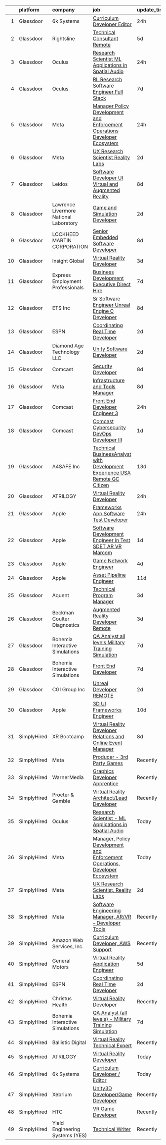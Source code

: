 

|    | platform    | company                                | job                                                                                                                                                                                                                                                                                                                                                                                                                                                                                                                                                                                                                                                                                                                                                                                                                                                                                                                                                                                                                                                                                                                                                                                                                                                                                                                                                                                                                                                                                                                                                                                               | update_time   | location             |
|---:|:------------|:---------------------------------------|:--------------------------------------------------------------------------------------------------------------------------------------------------------------------------------------------------------------------------------------------------------------------------------------------------------------------------------------------------------------------------------------------------------------------------------------------------------------------------------------------------------------------------------------------------------------------------------------------------------------------------------------------------------------------------------------------------------------------------------------------------------------------------------------------------------------------------------------------------------------------------------------------------------------------------------------------------------------------------------------------------------------------------------------------------------------------------------------------------------------------------------------------------------------------------------------------------------------------------------------------------------------------------------------------------------------------------------------------------------------------------------------------------------------------------------------------------------------------------------------------------------------------------------------------------------------------------------------------------|:--------------|:---------------------|
|  1 | Glassdoor   | 6k Systems                             | [Curriculum Developer   Editor](https://www.glassdoor.com/partner/jobListing.htm?pos=127&ao=1136043&s=58&guid=00000182d8f6e4e299c48c2fe272aae7&src=GD_JOB_AD&t=SR&vt=w&ea=1&cs=1_2351b841&cb=1661497435728&jobListingId=1008095464565&jrtk=3-0-1gbcfdp8c2gph001-1gbcfdp92ghqi800-972cbab423ef87d4-)                                                                                                                                                                                                                                                                                                                                                                                                                                                                                                                                                                                                                                                                                                                                                                                                                                                                                                                                                                                                                                                                                                                                                                                                                                                                                               | 24h           | Montgomery, AL       |
|  2 | Glassdoor   | Rightsline                             | [Technical Consultant   Remote](https://www.glassdoor.com/partner/jobListing.htm?pos=122&ao=1136043&s=58&guid=00000182d8f6e4e299c48c2fe272aae7&src=GD_JOB_AD&t=SR&vt=w&ea=1&cs=1_f56da0be&cb=1661497435728&jobListingId=1008082533576&jrtk=3-0-1gbcfdp8c2gph001-1gbcfdp92ghqi800-b28c18853c3c68fb-)                                                                                                                                                                                                                                                                                                                                                                                                                                                                                                                                                                                                                                                                                                                                                                                                                                                                                                                                                                                                                                                                                                                                                                                                                                                                                               | 5d            | Los Angeles, CA      |
|  3 | Glassdoor   | Oculus                                 | [Research Scientist   ML Applications in Spatial Audio](https://www.glassdoor.com/partner/jobListing.htm?pos=110&ao=1110586&s=58&guid=00000182d8f6e4e299c48c2fe272aae7&src=GD_JOB_AD&t=SR&vt=w&cs=1_c8d59cd4&cb=1661497435727&jobListingId=1008095385390&cpc=1FDE87803EF93CD3&jrtk=3-0-1gbcfdp8c2gph001-1gbcfdp92ghqi800-807bd17f98ec013a--6NYlbfkN0DYl4UJW4r1Vl7FEn6T9F-rD9lpC-0oMJVSiWjK_MGUd8e8cHXcpv6KPyjLHZEfqkUAZZDs191ixLsl8mxvp9ReaPPtnLgOaj3t24l2tsI5by1-2F4EheKjmV-YK0u5LIWz-wgTVv7mQ1sFWX-wURjws0CvHvt48sLw7AwNPiaKcPxhn3vv8ORmjJInwhfd9XWBLPPya_ECCxqmI7rJg40PfV6Lbvkk7bIJO9houA0Bqkdv4x-POIRs9Zpds2najs6YGOlOEZbfg50alHXHPbdc1eSwFbJPedS-jojv-azAMzI23l_Kc3Rk5Ja9WvjHKRdJ1mfNM4zA6nJAVM-rUvBPSN5UdeeR_Dc_nC8jsZJ991O62fTEife6zSUosWVBHdXlidXhouTrvco2Ck25l7UkYbd9V95DkJeMm2pv1hMf5dMZGgvP6K9rmv_bCnjn6tfuSxbUjBcFVgcNQlR5lYglwGlq8X9bcmpu27kZ4IjzRmvf9vr69YdZJFtzxnm1tdsLBVUvfp-wqynbqAhw9j8UthvnsCez7i_35JlHWv3-6UPiTSBi8tzZ7caKaT8V5WW7az7KdSr8MEiD8ibmJaYje3vUqbq_Q5ifw7CtCBt_QCaf-c-vdtu8-Nj9owK5BABVxkpYR8_IrCppGaj37v7o1KY9lJDwX8rivB1j7aSe5GxK17ppWBzcp5yYTm0GtgYrBXTDPiXMw-WSozr6ydLWW9n9M2_y2jFcE58ZFY1_ziwYLpTEl60mjjbhHy-f5WhoWsCMAj1NHBgofl6vDYW6USvJNuZ7vss-d_Q_Xdoccx9HDjd6fyOPrU3fGBD4wniuzFQje4jVHMd-RLvYITqn_VwhCYyP0bvuvUmup_PYva52c959DoLjfZw1PtjoLVabC9c1G1ZY_n79xlWAB29OhGwcdpDidgoXYXXXZuU_ApwBNhW6PRwqgfV_fPMy4H1LhZ_XhwXEkfAB2XsjBKO1_1D3RBt8vEL9yZ2BWb5hrBfzQv46LiB5gOXmLYKMHBqyIvO3Hdie6aH4on_-sFRMW2kh_ffuS72DtV_ClpNk-E8n4g_OML2OeerhKvLqjbE%3D)                                                                                                         | 24h           | Remote               |
|  4 | Glassdoor   | Oculus                                 | [RL Research Software Engineer   Full Stack](https://www.glassdoor.com/partner/jobListing.htm?pos=112&ao=1110586&s=58&guid=00000182d8f6e4e299c48c2fe272aae7&src=GD_JOB_AD&t=SR&vt=w&cs=1_0109be13&cb=1661497435727&jobListingId=1008078786577&cpc=B101C867B3EF2D75&jrtk=3-0-1gbcfdp8c2gph001-1gbcfdp92ghqi800-39bd0de3be1eda5c--6NYlbfkN0DYl4UJW4r1Vl7FEn6T9F-rD9lpC-0oMJVSiWjK_MGUd8e8cHXcpv6KPyjLHZEfqkVCSz7qx1TovhZCRjwQJx2RXIYbc6JW2AVnDCSsFmoLK9g7FJ4M3a7Zue-wdr_ufKm6lOamsim_oGI6m-ChnWmnkgJV8iiImW-b-0qYy657sPkmBDPowJUpkRtcewgwgosf0Obz9mvvj42cjwehL0a1lIyDsHgNRapc3B4iK1nEKaa7tPfbwiGblE8tTXy23jm8_kflpAcBXjsapBEgRq-Orp2LOnQXG1ultPOsW1hMl0RhYrpL5rqCVbWbafUOZtmKi19jWoac5HSvnnWbqCFboSqZXFtFOzgwSYZegsDhqSg9WTUb_HwBs0wAXjj6nHq0nnPbL9o_eFr5w7lEYX6979pstY32KVHUkpW8w1HaXCI0T1epTg9x7WU2-WQWp1vERtVO4_coueQz8qXhKN_muUnS7nt5fCVttP0Rz8qZ2nDThNhXRhBvCVzMrO3L0jMkHOPu3WQ0x0TyDlo57yn09N_7AzOtTiKZQ8OCcM8A2Iz6YyM8FKnNJZtyxsej7z8KUtSfvQ7800E2NKriYF9TwSrOdsKc3fMaxaJqXqhzef7LvUH4OgYywoMi2LQy5jLAk82l8s19UPvTpSigUslcUJWX-Og2WKPwiJiu5kaXLSLRjWSLh2EGyTwZH-Q9szXSazgLDPAH4YMJ0FRWgZbQ4VA94v_R5lvhYC3SLsNypDWAj_zEX6pmdlhVeGVkGVeVQbV9a1pb54PB21mvfBXR1Ord-L4MU83mFKhSiZ1nA7t3eg3L8ZPTZiWlYLzsUPuErNIliJHQJj-c_o9-mZC9akTgB1mz45sXZ103MpDxBDIt5RnkswDYkzFSmWpI16keQNd7pfBofTfCWeD0Cpv365E2MpHaf7v-ybGAPYErnM_J34nCXuMLMs8kQN79CR-GOqJr2oqMa-HTSG4KSbrd88oqwX9Yj8fvE9oNicOnrk4Bb_HxXy5zOM2PYJ4wkxUkzccvt86IcsTiA0SZNszLFQ6qryzaG7rEeqTEOdYS-dXjaE8AaIwFW2y2Z7JPV1k%3D)                                                                                                                    | 7d            | Seattle, WA          |
|  5 | Glassdoor   | Meta                                   | [Manager  Policy Development and Enforcement Operations  Developer Ecosystem](https://www.glassdoor.com/partner/jobListing.htm?pos=121&ao=1136043&s=58&guid=00000182d8f6e4e299c48c2fe272aae7&src=GD_JOB_AD&t=SR&vt=w&cs=1_2d127f56&cb=1661497435728&jobListingId=1008095386785&jrtk=3-0-1gbcfdp8c2gph001-1gbcfdp92ghqi800-7b7cf2be5c2c360b-)                                                                                                                                                                                                                                                                                                                                                                                                                                                                                                                                                                                                                                                                                                                                                                                                                                                                                                                                                                                                                                                                                                                                                                                                                                                      | 24h           | Remote               |
|  6 | Glassdoor   | Meta                                   | [UX Research Scientist  Reality Labs](https://www.glassdoor.com/partner/jobListing.htm?pos=105&ao=1110586&s=58&guid=00000182d8f6e4e299c48c2fe272aae7&src=GD_JOB_AD&t=SR&vt=w&cs=1_b47e421b&cb=1661497435726&jobListingId=1008089729891&cpc=5EFBB0462F9C6B7A&jrtk=3-0-1gbcfdp8c2gph001-1gbcfdp92ghqi800-4859e784e5f8e01f--6NYlbfkN0DYl4UJW4r1Vl7FEn6T9F-rD9lpC-0oMJVSiWjK_MGUd8e8cHXcpv6KPyjLHZEfqkV4p65aMquXS_b1aK8zo375GpybqlQ-VDCS7vwKj_DwDvBYD6nwa0jUxY6r879JQG3fELI1U73N70vemMk_ckBnd80ptS9XF-lGYFgWw4iZ0zZVAyGVLl5VyLKFowWcOdajnNGV-I--hPOaN8pzXMTjdReN5hhjus7Pkjk7k7RUiMcIWiL0teEVJTRaYSjtDkYx_w77rqmEXoKhbKbpP58W_on3xTwaLxpTekw6R9GN89-9AhRmxJk2tFHLKbh7-yYvpohxxkwH6uK6QO8V30iGH90JprsNiBWLAwx_TPdtuH2zAyuZjMXuB21Bd0s6OMYuYcvg7cVUchFgh82vG16eaCA029cKM4yvP38WE8OGjlOyaCydnE6SJE6dluQ4zf5ct6WO_mxMrDtsuraGMns_LeCBi-K1T81h3VvYZ9lsoPabUs4clYpUK7z2TYdppZMCiGVVwzcIhHKrDpV4TETIxV4g__M3wCNVeDrecB2F6k6Zrze-aTrCAll3WU2EOc1hgxroRNC-3Vyp6_YlrRnK6VOIwpjgVsLmlWLM56mHMdBeWMmF5BI0Z4BYz_A0rGUH9e5d-MpL2aIVpclvlWu28lgTCnyNQsnX5DimFfXakLGAWCAQ4Qquj3umdQjethRpbsXdNZBGnq08Vn-D9TpMYuRj23deENHe7_0aXPA_5cW2Hin4BI2hekvcHi1UwFPydyyLylqc-3oTANROEW9Yox0BqjhliW9FE_EXpbl-pa-tTmXXp-wtWj20qtT2tO6qyTXzLyKmuaIdB6EexaNfUwTH5qM-L0NSbp62b5ULUk9uaNJw2PkqYPSrfntGLz6UV7ZCOozzx-iAPrSx09hiXGosgzPJge4I0bAPEE30dOR4s7hhXvtsN1yrNhqqmfjhkBszN7-TjJgau9hax3d_oVlHv4skgrL0Or_jDbwcd8vQIyECNuXUg7tunCjJRvhwnchoonfBHseJ_ACpME09axZa0M9QzdZmFz410XSI_zVY0KB6zkMtSAwA7o_A3tc%3D)                                                                                                                           | 2d            | Redmond, WA          |
|  7 | Glassdoor   | Leidos                                 | [Software Developer   UI  Virtual and Augmented Reality](https://www.glassdoor.com/partner/jobListing.htm?pos=108&ao=1110586&s=58&guid=00000182d8f6e4e299c48c2fe272aae7&src=GD_JOB_AD&t=SR&vt=w&cs=1_62719a1a&cb=1661497435727&jobListingId=1008077271826&cpc=C63BD00756FD6F58&jrtk=3-0-1gbcfdp8c2gph001-1gbcfdp92ghqi800-00cd903cd62788fc--6NYlbfkN0CZUO70VSdYKA8PR3jfrSh5ljhqJhfDt0PzQCMubt8cRihWbmqO_-Ccw6DGinMZCyJzkaFxd7N7OqMyGmEHSKB1kslckWKLwPCBcZhEd3jGlq5d3SmluoLsMVZyld88sLpr1kDfBznTNAO-J-XdWqpErp3ozdklj28lvMojXzqmC-MwyfccUfc5NhMtZ6E1VCb7wipUmLombRcV9oFNF1VDA-8t20gZBxa_kRXtVmo6UlGd_ScYPZiPBdfBZWH5MkRrXw4-XyGkrszIrtbsUKsh1bUofwb1KEo9xz8Vsg3HhP0VfYhX-27h2fRY8rtDFK9bWJGY3RGxzCUGnBx0swef84BZlj6aD_z9bpm6ww7mhPAich1Quh5re8z1eq4wLTCKrxjzpOa48nhuy9hvf5ErwP7ZS-SUS_6kUAKCG9E-qkIpLxyBw2gc64xVUJlpRW_W1JRG9YA-2gVNlg1nJyN61H50-OsN2-5PdCgLN-BSyWZnqW_Hr5gNxDS3XmeAFCRWFgvInUj9Y-nE3p2jujgdHgQmO7gj4hRk5V3dWA0e8fhjpKpfyp8jdkfhMLyi5DcNGLtyqjv1fKc6kRO6nV4p9fJSaz5sK6GR1NMnukgOC0RRYtQsjAIq)                                                                                                                                                                                                                                                                                                                                                                                                                                                                                                                                                                                      | 8d            | Bethesda, MD         |
|  8 | Glassdoor   | Lawrence Livermore National Laboratory | [Game and Simulation Developer](https://www.glassdoor.com/partner/jobListing.htm?pos=123&ao=1136043&s=58&guid=00000182d8f6e4e299c48c2fe272aae7&src=GD_JOB_AD&t=SR&vt=w&cs=1_a3527b45&cb=1661497435728&jobListingId=1008088757869&jrtk=3-0-1gbcfdp8c2gph001-1gbcfdp92ghqi800-69fb73c5ec4fe4f1-)                                                                                                                                                                                                                                                                                                                                                                                                                                                                                                                                                                                                                                                                                                                                                                                                                                                                                                                                                                                                                                                                                                                                                                                                                                                                                                    | 2d            | Livermore, CA        |
|  9 | Glassdoor   | LOCKHEED MARTIN CORPORATION            | [Senior Embedded Software Developer](https://www.glassdoor.com/partner/jobListing.htm?pos=111&ao=1110586&s=58&guid=00000182d8f6e4e299c48c2fe272aae7&src=GD_JOB_AD&t=SR&vt=w&cs=1_d84f64e0&cb=1661497435727&jobListingId=1008076386423&cpc=E1C07D31E98CBB16&jrtk=3-0-1gbcfdp8c2gph001-1gbcfdp92ghqi800-1618c23ecc4b7749--6NYlbfkN0BuMqUtaNIakuoGTB-u7I0EvtcrTK1_bHO6_bsORPCvsL7zkQUfIzpY4doIgp_GoHqYBvMb4hUgjoHYgV2-8MYnJOolM58WBUseQfMQwDmi9j5-bMMRVN-dIJGFYfodiPqSf8pJtUFUK6GrhgKm6Jo2MGnB-YTQmp1bmU7Sn5Hahb514YHF0fK-0ywfBt7JWGjztE-Mr4YpymqP7KyFfQz2I4WBSLabxp61KSzFDmDiH5z4usNCMc3CIsdgdN65nvWsrS6GsIAZF5t6iWguv1YLTLTwhw8UKXlmg0bc6XEKW41SEner5_zNaKNSmO7sQ711hF35eA27jh0Mid8DVjhTFO6KzzrYjQeai9COh7kJquoKsSVGVFimoCjmFNS87RAbTcug5gF0wEbBC9YTF2H5gOKD_4JYY2yt5gDVgMzzj0pygk-ZXFBv0_UCvK5A3URkeEJFUqRszSsXGssY3CrpWWwsyuiKgPJ4S9BkP1wcxwoAL6Yrm7o_mWr9-IVgo8Df5cQVm_7m2mAGnM9YXxG7a0bGWGmjy-SGD8qhlrliIBK74bKz-NZCJCST231ZXiTygeTAVbixzhKBX1duq72DSVJiJQvJ9U-9t1M2CBvnjtk7P5bxWfqrj2PqaUYkULJMz0CHFhmwQ-EWG6sNwC0Q)                                                                                                                                                                                                                                                                                                                                                                                                                                                                                                                                                                          | 8d            | Orlando, FL          |
| 10 | Glassdoor   | Insight Global                         | [Virtual Reality Developer](https://www.glassdoor.com/partner/jobListing.htm?pos=107&ao=1110586&s=58&guid=00000182d8f6e4e299c48c2fe272aae7&src=GD_JOB_AD&t=SR&vt=w&cs=1_f5a900ff&cb=1661497435727&jobListingId=1008085662947&cpc=F41FEAB56D215062&jrtk=3-0-1gbcfdp8c2gph001-1gbcfdp92ghqi800-b672cc579aff1b8d--6NYlbfkN0BKkHZu3wF05EeDimN_p6sYpKCMArvwa95YdH7UpkaBCqc7l59ErwqcBcgQZCUm6hiub7w6EmOXB-hQkhu-NibfSlYijYzqdr_-WfKWwDf_TFfBiOPuFPOArXv1yGSigxW99jrJb4JMafaM_bqxQGT7da7A3H3ATa-neHYcocURJmRdO4-3-50tp4rNlvxWwpDEOGjWJVB4NaelnxtLDvULUMGGCY9WK3G7fsbwZQ0S-gXTVedXmWi5Qdrl9tX4B3d0NCyrlPEqavc8McX13b8jQqI5BgNvNCI1Tum-rhTm2Wwowk6Dz8FLEeRKplDEYWwGDgEWu2_TfU2-_AkGSFRHcw6xjIbtDW1YyIDhVgORbTGkOfEhx0qIHaqnGJYcLxThd19X3YwE4D1V55_kNuxheytXe9_3a7rN3wSL_qxHLeXKX22NtJRv7qrC0JWkXxsx9amPckEW2JWnWIXpqoPjCDR9DHZRc2xlrM5biU5i1w%3D%3D)                                                                                                                                                                                                                                                                                                                                                                                                                                                                                                                                                                                                                                                                                                                                                       | 3d            | Reston, VA           |
| 11 | Glassdoor   | Express Employment Professionals       | [Business Development Executive  Direct Hire ](https://www.glassdoor.com/partner/jobListing.htm?pos=118&ao=1110586&s=58&guid=00000182d8f6e4e299c48c2fe272aae7&src=GD_JOB_AD&t=SR&vt=w&ea=1&cs=1_280c287d&cb=1661497435728&jobListingId=1008079564005&cpc=32EE424DE2B657EB&jrtk=3-0-1gbcfdp8c2gph001-1gbcfdp92ghqi800-21a3fe712c3d527a--6NYlbfkN0BSnN0LMyOAGGxrx9LRLb9hpZopguP9_EtaW0NMG3m5QXMmFFuPkVxu5VHpdXPNUtNBE00hNcsVl0Mv68kxMHZqol9ov7BFEotg6FogiP8A1cpWMl4leDwqpW_2jVUMbjo77kQRJf_6MHhArBDi6Z3pDbX4VQUMtZ3p8-bQsCvPSUsoE24YrVms6Y-YJ53U_fBKa-1-MXHT_jgx_QtLaPo6nvyhTUYhH0xxy1Ro4k8i_XMpNEWTJsIRsrYF2G9mYMHhYefmMFXwOLb48WtJlD4ImuhgZ-aSEWS8JrLnvrBeQC6nRN5LOTWBZfVUPynJcj_Bwv3YsgHaoEWBOe3VLbtRoYMI5gYRpPlaqaxpLei6Y7DqT8CFUfwM2X31Py7QiNpKlNauT4sN6gWCAo3U7R329iW4yR3EU8a2RF8BVEo71Vb5CwI3DA6FuRGb3I9KmmjL3ikSv04iRxfRcityv-7lpjKl-xNsdQ4YQlsU1jwPda2FI1G_G0i12zdoBRppA1szMTRwMskZKKgZ_hRobK1EfiNT5WHL2Rs%3D)                                                                                                                                                                                                                                                                                                                                                                                                                                                                                                                                                                                                                                                                             | 7d            | Sterling Heights, MI |
| 12 | Glassdoor   | ETS  Inc                               | [Sr  Software Engineer   Unreal Engine   C   Developer](https://www.glassdoor.com/partner/jobListing.htm?pos=117&ao=1110586&s=58&guid=00000182d8f6e4e299c48c2fe272aae7&src=GD_JOB_AD&t=SR&vt=w&ea=1&cs=1_435eafb5&cb=1661497435728&jobListingId=1008076526481&cpc=C19BE7EA145E205E&jrtk=3-0-1gbcfdp8c2gph001-1gbcfdp92ghqi800-bbf0eb7b3e9377e3--6NYlbfkN0CdNy9g2aZANdx64tcJyvWC4Dh9hlXtf0GcMh6TvyMiE6AIPqQPqecK_sZn2J-LffgSo7ctgry6v4dXyDHO80Qn1FJ58EOyEHMZxqQarSSQnF9REy9be9Z4Olizzju9BIDTX8b2W8Ho2K5yQIjVIKBFfJXWJmZt2U0lXPTcHHt7qDqZDtEZqVLW3CfABCpQ2zoOLjq_gH-edQxFU6TEUzz1dCmC8RyQv27Fy1aUOyF9IasAPzSw8FOFm3rgsCSYImeQGvnJNrP-guslNEqHf_ctMDvsMSmnkRtdCeWLbBdjRUKnmJ_mQxZbdGH1IXwATC_bHADg6rQAGm_C7ekNRHft2IdQGbX6cBcBH_UM6Xe9W1ckEz1bJdPn2IRPmecaZDtKry7OhM0JwpQ85tFcXb6UqQl3vCgTWBWgE7rzT4L3FGnrJ7sQie8ozSWa3KHOC-Bg7XvOpfRK9V48pmLBfAdQun9U4VKdjf4U4k9r1xqCqPe9hD0jJCkrb79V_E5pjigAVWVobxZ1LG42NsggpPUAfFnVqFwEEz2H5lpxrdCBOQ%3D%3D)                                                                                                                                                                                                                                                                                                                                                                                                                                                                                                                                                                                                                                                      | 8d            | Plano, TX            |
| 13 | Glassdoor   | ESPN                                   | [Coordinating Real Time Developer](https://www.glassdoor.com/partner/jobListing.htm?pos=103&ao=1110586&s=58&guid=00000182d8f6e4e299c48c2fe272aae7&src=GD_JOB_AD&t=SR&vt=w&cs=1_79c9f398&cb=1661497435726&jobListingId=1008089489241&cpc=1160948BCBA38B5B&jrtk=3-0-1gbcfdp8c2gph001-1gbcfdp92ghqi800-5c54754d8da438e9--6NYlbfkN0DAFTyt7pbDCC2JPO79CSdi1dIb81yjczP5qsKcZIxgiYm3-7g-689Ur9xqU8QiYHWnGKgaL_msFa3slyzkSqcMycdSSo9lm8S_L0psGIX9GBLXrTcV4GqnYa9fqHrFN-0MNCW4FYWuBP1F382ZqcZUskYPQIjF2HgfH76QbOPx0JE1By6txXp4v7SiEHrlASssDe7196Zqs96jEe5XrtLgQCK6ys0SNQoZAKSL5PTafhqfazhiTcmDB-r2gIQ14n9Mrcxkpja7cnqY8xoMRR7EJBIpbTSWYSuhhi3BeNYHvEUCwpk25OZxtfYrI7GPh1d-yyjoGnMoh0Y-hP3mWwHPdAKjb01Z86wljkxTfRSXcxAxAw3Ha9zQ1Bv_twU5HvdZPDr8Om4UtrUc8WIliB4SCVz19RRr0Qhs0HZne3RTu-QmgDKj3Zu1JZib-mR4dUI%3D)                                                                                                                                                                                                                                                                                                                                                                                                                                                                                                                                                                                                                                                                                                                                                                                              | 2d            | Bristol, CT          |
| 14 | Glassdoor   | Diamond Age Technology  LLC            | [Unity Software Developer](https://www.glassdoor.com/partner/jobListing.htm?pos=126&ao=1136043&s=58&guid=00000182d8f6e4e299c48c2fe272aae7&src=GD_JOB_AD&t=SR&vt=w&ea=1&cs=1_25050ebf&cb=1661497435728&jobListingId=1008088453056&jrtk=3-0-1gbcfdp8c2gph001-1gbcfdp92ghqi800-b8a552a2794f6c6c-)                                                                                                                                                                                                                                                                                                                                                                                                                                                                                                                                                                                                                                                                                                                                                                                                                                                                                                                                                                                                                                                                                                                                                                                                                                                                                                    | 2d            | Remote               |
| 15 | Glassdoor   | Comcast                                | [Security Developer](https://www.glassdoor.com/partner/jobListing.htm?pos=104&ao=1110586&s=58&guid=00000182d8f6e4e299c48c2fe272aae7&src=GD_JOB_AD&t=SR&vt=w&cs=1_03247f16&cb=1661497435726&jobListingId=1008075927893&cpc=281FE6ECBEE2538F&jrtk=3-0-1gbcfdp8c2gph001-1gbcfdp92ghqi800-1e5f0d828400ade7--6NYlbfkN0Cj-KmZPsf9w80C8b1WzNVrlanjD2SXJjxuCbUWHsXPZlTAgGmdtIUzoKTi6fK6Wvbb2FsyFMRsMrsLUmWcK-zjr0-HpnIvC6YjRCnq78k7G2Ra1KDhfUScDcwxAI1dmViyy_BG-7AFwCppe0Y2fVZIG1fzXihl0v0xE9NzuXxb_E-gdNhvier3GL_yaM2nbGV-zYCY6m_qBCrinhOdrD4CpHKU5kRhN4UDU_UUfw4yNUcUwVxwrWS4tHp1HzeOqrCJu8lNVDmGKuZ5eAH9AbQj0dFhENiQm0B6487M3s2TH07tlMGUYixGtjSQUgLyiXOch2YKz3wujDNQf7ORC7aT84rJ5M5lnNf7Dl8VhAtKsJzhDGT3rMN2O7cpABio69aNk4qU958FKqGWyHBQguWmeJYFDyKRlUOLdFXNuErDuGsSxXasQuYirocpzwWLIajj9X0Cf758F9JRWTkXD_W985Su0cIcc414s6zPIg_6x8KxGL8pKveLsQKUkD87k-eRdp24vOXtnyUezf6GYNMGGhs7_CqLnstvRQD-NxRyqx2Z1Qk8FZkykPyOQnA2cJx-dRNtafVKGP4gpTm-dwikzYnx8vIUiYv8waLs6FhDVnyfg3x5daOB8vigD4bC6rtPsbGazkb0Ycd8r6jO8KxsKRIRZaqt-foj9oP_dU6XeR9unpom7JuWlbzcYAmNf6d0IANW1ZuEd9jqINaibYMxHijM7D5EpuXl7f3ZKACFmnaSNjJSCYOW3UkgzxizoSbuirMrWRDiZx_DyDa3jCYLOoxLNMYLeqi5jN0KZ5cgqHccoAvS67QPAtozbI3NAI3v2kXWaRdy8VuR-OEy1YsWE9SjUmiPMfZRrc5QjRf54pb8pPh94c35jBOkKWbU4qX-8J1bwFTJM6Y_QaQW2X3JVoWfXX6nBa9u_vCDs1ZUkpJc1t8C4AaUM3mZz7TM7zLxXZDrYq5PKohaU_8rKv9EsUBSrQBzsfziRIDOB33NCZC2Jkp2DDgK-I6GCAOzHvM3XazvtNgeWGI-UoyvVVLKN6R2BQE5NEcFwJ1fEDbpmzxfd-x9e8QyDTme_3xHjR0okjimrYnOiYh70E6PoqNr8y2X6dy2wi3zXSguzMIqeFVpfVRKe_Xs)                                                                                          | 8d            | Philadelphia, PA     |
| 16 | Glassdoor   | Meta                                   | [Infrastructure and Tools Manager](https://www.glassdoor.com/partner/jobListing.htm?pos=113&ao=1110586&s=58&guid=00000182d8f6e4e299c48c2fe272aae7&src=GD_JOB_AD&t=SR&vt=w&cs=1_13ffafe1&cb=1661497435727&jobListingId=1008076299182&cpc=7F6F94E2229B3AB5&jrtk=3-0-1gbcfdp8c2gph001-1gbcfdp92ghqi800-2eaadcffebee748f--6NYlbfkN0DYl4UJW4r1Vl7FEn6T9F-rD9lpC-0oMJVSiWjK_MGUd8e8cHXcpv6KPyjLHZEfqkUD7CMh-wCEXBq_fIcpNirNtT_Nb9J4NfZP7GYUhuS75IIEkx2fIUxE8a10xp_0RzvEDU8BhkpGcguo-so3vKeTetWnHIy9_8t3BDJIapMh5FIquKfdbkS9YVcS5Ox17XKNJUC1r63KFj_yv_xfnViBmgyUAG0jKBp1dm5oCPLIjqvAPSsQQr1jMN04cpDaJ4pWj4fH0K6wh1MM_-QWKSs_P5H1vNR8aBIMj77C1rtXL6kZDhIP2Q6gcN8PMuhO_nh_GIti_0Yi0wgtOWNTia84n7pmO-Wc_-lXrUfJCV208FQ293Lud0r4QoXm6nx_cTi9FoYYf7ITfVi5E7dRuSWEag-Uth6Vnj7Uz5jxUYCH3pYqhqGqkDVfA2mZrmP7Da9LCzbxJWRnvdjKVQWsWJXeVr--_Is93Qjxi37V63zDCiUVzYTeq4PCOyeiH1M4m2szLhiH0hGOTX1rRMH43sfoTUY8rGaFbby4v1TvyjVUPj-9ekrwjG8QwqIXAnM56YVHXtsNPKbNa13FtodiQLgdFAPzHqQbkU5d3uSgJ2VspTpwmxXVozmU-dFtMOhxAZvlQOxlMVwrrdjuLdjLhObx9PWBszoA209iqPV7b7xMVwTzhnoONzX75pnqEZiT3bF-6K3_PXfyBYpba-I7566TmkA7DYATDOhDKNIxMuFVsgp0G6aVddQxv3Cm_d7p5mwt2xCqs9-MTZtGrxk55by_zd3TLJzRQBaW2MrmQazT6obD2G83D7jCIsdIykip07NIkfyc09zY0YbQAc-cpHdxZczvTQDf0GIMNmqJcm8bMy7LP3a9RhiXrPab_PV2EtqGKU0WZ2jkzWfQJw8nRGs0hgO98SxGrzNOe7J6333ewfohRrQVoFKr82Vq32HR_T2fuLCnXjG4yq0PXDBK1A2IBHXIxz1PX4_50pmdmoIH3wRCQbPNMTouE_2aee2Nmtn5VoBLbLo7t0oxEZQxBggWephSHWhNpVbv6dFjkp5fCVpM3FPAUvnGNUTe64aCwY8%3D)                                                                                                                              | 8d            | Menlo Park, CA       |
| 17 | Glassdoor   | Comcast                                | [Front End Developer  Engineer 3](https://www.glassdoor.com/partner/jobListing.htm?pos=109&ao=1110586&s=58&guid=00000182d8f6e4e299c48c2fe272aae7&src=GD_JOB_AD&t=SR&vt=w&cs=1_b90f1fad&cb=1661497435727&jobListingId=1008094875231&cpc=FD56AAAF1899B499&jrtk=3-0-1gbcfdp8c2gph001-1gbcfdp92ghqi800-7fb9aab76ab84bd0--6NYlbfkN0Cj-KmZPsf9w80C8b1WzNVrlanjD2SXJjxuCbUWHsXPZlTAgGmdtIUzoKTi6fK6WvauBqT6E1ZKiX8CixaPWBQYcECWm7ZeMnV5jm3UzlUvkfXFJcvecFF8H9PJ2gN6QpicfhfAjAZUsU72O1sgiuZYwCTKqE3Hl-Q8HYOg1aUOsHhRhvQhDywQUmi-vlzr52WvIPmhON8_7b6z_1v-1LoIy9h6JDuTHCHKzm03kuJJDaasJs3raDQo-PCdD_scs57IB3vb-jp835seLhHx4PkzpXKBsBHZEoaNJMt5SzGRFwlop-yTMXdHkbgK6HYx-tcaHgfbELxtnZwzYDKrw5SW6xyLSbNxsrMK-aSQD4M-ntTFOXjKjjR5qQAXy1tybmGU1WqXIjXFvgq86DzKanDfF6oDj-Sl7hsKA2x6hH1klMAISNhmrNwZ1hvyjvot5gptbJZv6xCelv1xE_iECWt5vDQRjkRDnG1VFpWVJjm_gNvjwbbpHvBQtibLveJI2TW3fd73XGS7voYNpbZROcT2YdBBBpJGanueZfJJ53Ud2-jNo3VuYSP9_oge8ExMhNESvntK_jCQ_31MV_KqyESpkd6Lr_C6A36V1gMX1szalDyeaeyxtf5CXMqMiw_WRuH8uDUgWHtjIQAC-nKKl529VQoFZ8BH4glOFfdPKGenA1x_QC3T1p-8I4YwR0aJJWFSjnzmEdZSJfjtioTna92ajRklTMOUSZf_tEl6u9MbQE4a8uNW6D_hRHHqtXGdvHNk-RWLWVxHmFP0YHrgx1NQ29NaxAPkujY_KM-zLu_NQDM9WUqCFUb3VHs3Hw0dj5pJfcGa_fxcgLdoZtn7CbS4Eym_54VA2hIVehsa1JFCaEdwwR7yI1VQPYZ0rAnGZxWPWobUWuQS3T-CKjittlsQcC7-JP73C1IzQCxL6-yJIoh403liOWPnX0nVBUu-ha5HG75r343LHEULduCyir6NXmPMMLb2jVqkJqnTX56iZzZGSOuErASguPxAkMXHEjAQ_1SYb_CIkLlxsaRnOhQqD43Lo0dorwB82NnkOezBlILtvDJ628O-zweCD4MHEXJ7aMFg4sR2q99nw4m-HY2gQN1rFmHd6CrvkT0KaS1hCEKPh88Rem0mOCqlfb_c1tBLoX2-bA8ss5ids3JHlkr-DeQZrs_iwTs%3D)                               | 24h           | Philadelphia, PA     |
| 18 | Glassdoor   | Comcast                                | [Comcast Cybersecurity  DevOps Developer III](https://www.glassdoor.com/partner/jobListing.htm?pos=106&ao=1110586&s=58&guid=00000182d8f6e4e299c48c2fe272aae7&src=GD_JOB_AD&t=SR&vt=w&cs=1_0dc5d278&cb=1661497435727&jobListingId=1008092196169&cpc=22ABB673398E21F3&jrtk=3-0-1gbcfdp8c2gph001-1gbcfdp92ghqi800-68a340eb693f671c--6NYlbfkN0Cj-KmZPsf9w80C8b1WzNVrlanjD2SXJjxuCbUWHsXPZlTAgGmdtIUzoKTi6fK6WvYvm68D65kXLrDJcbBasVEX2AlsBFBqs8E1LW7ygRTkQukw1SGYINmxljXpIVeeZIIx8q7H3bXGDFu_sLhymnlQDCEETezooFGmihuueoMxZ9g0A6zX_EdQXg0KNy9eS-qsLiRvGy0Dp4iDrlvXGcmbOSg99mzYeetm_p-zzOuCkZkmVieZk7EjjFXIgvjyAdo2-rcuzr1VqzzPY0QZprvLStkJEeNgFRJCers5ogD68aHYkYq3vWrHicQF2eR_RRcjuG9hboLZLC_IFmQG4wEld46XniYTjdMEorlLswgJr0qlnaf7NNPWvHoq4wqx2PzISbB7QL-ix50_xuvx0bpDAxyBXEHQgbB0zR6pVTTR2vxGolBX5QJLjqNbWyznC8IESIdSt3I4EAxbhz-QV2kaGyPNjTRe3EsVHwrpBD23AQAtLoJJRi2m4fhnLx4gsNXC0bYQyj1_5pJXHjMsohBKujunA_diurgd78UaTIX4BqdIVcf246p_CEQekKb0LuacYkPFIUWzfYVLYC-M_n-Esae2zTMSOshWdmmOnyWqGrxgGBJ68XyRfTMAyPJ3EKEcvf0KtY0rQvxf2q9Tr0Gkc2um2lIycTMW5BpxsP_WS7IsoNIWHcWabrK_LNn8oYmUzkpLl4qHOPFX47BBEpICvdJwhhEv01SScGKfmXr7xU4wjUFRA41zvVx_ZO2v9N72O8hZOcnDCcG1E1ZUtBhtn-tXn7TdZ5KnRNy0ioVUhg8uc_B3-YMoN-EXUQjLQUfmry8icdAptBRCnF7KRBaS2EBCg6JKO8oaxhPH50hGkZP30RZkAXox-BJhGfh_MkhsC8XyRXs-g5ujmpO9yeBMhAGlqn72xKPkNKrIr66skuzIxgwtAlB8iotUkpRCTzfrdAaAeDdl0jgHWV9caGBPjrOCIRYJVZ-5D065VuqcBXSQtygNGqaVy4xZrRnCSGz5ITW9IZlFNNqNpfZuNEbdzsxzr98lYiQXrIkcbb2pQ5elMEzAhEtqLiiJOpi9ERMboEPZAmMxXUuOryiMwX1L2htVRYeqWBe0-d-m9yJsLi4ezfm3iguxcamc0m3NE4jAtzz58x7NiPwTgn7zobG1Yp277dVKzKGD3BYmDqxOk7z8XQClN3He) | 1d            | Philadelphia, PA     |
| 19 | Glassdoor   | A4SAFE  Inc                            | [Technical BusinessAnalyst with Development Experience USA Remote GC Citizen](https://www.glassdoor.com/partner/jobListing.htm?pos=102&ao=1110586&s=58&guid=00000182d8f6e4e299c48c2fe272aae7&src=GD_JOB_AD&t=SR&vt=w&ea=1&cs=1_ee8a8ac1&cb=1661497435726&jobListingId=1008068574056&cpc=33AFB7EF5A21FBC5&jrtk=3-0-1gbcfdp8c2gph001-1gbcfdp92ghqi800-89f07b9c5615b559--6NYlbfkN0Bzkuy17zoNwKMVjyusHhR7JNYo3SmelKzW8jp1Pa4Tk4WW547EexT8KCJbSv4Mthr40tnlciIOFRj3WnCJDMelxvGVjVYfTqcUHJY3IBu00D70biicCqZ3Ktq_Bb2g1kNeta-ZNYBGh8PFlpS697iW-Al6J39GgwP82gqq2nzFogfkhtGZFhn7ys2-cp6o6GQzAsdHINt-w0BMLqOgsWSxDPAmI8j5qGK7qxO5qUm3E7qyoxMJIQwa-Bw4V7IwZl2BYTYGWc3SlBuTgrBPw4rLZTZJ9CpQIYrOznEXX0Vwjn24glz_vyrIsh1bxpBHVVpNd-Fh9QDkqY2AFMP-R4XVo-6Lkgr6ty8OxeMsPgpTFKy99qZ0IFQLYpdnrdcIg68UrrEQDLPOCm3MxcaDymvIdL8IWfBCsOhqPUkV7bFdSXAjFd0ipjBO6Sdme-38UMhS_M4X7EgM7IYn9G7AxkkQlM97wL_ecGServYSPJXsqh1U_9G1627m3QBWdvgTB2g_DnMIVFTklwnvHhcksdngXzNQl8Sa6hudqUI3ddABmlPY3uGEUCzSxbPLwYc0VYnmbtogdbrL1w%3D%3D)                                                                                                                                                                                                                                                                                                                                                                                                                                                                                                                                                                                                | 13d           | Remote               |
| 20 | Glassdoor   | ATRILOGY                               | [Virtual Reality Developer](https://www.glassdoor.com/partner/jobListing.htm?pos=101&ao=1110586&s=58&guid=00000182d8f6e4e299c48c2fe272aae7&src=GD_JOB_AD&t=SR&vt=w&ea=1&cs=1_ff457302&cb=1661497435726&jobListingId=1008094627490&cpc=444700D72F2ECBCE&jrtk=3-0-1gbcfdp8c2gph001-1gbcfdp92ghqi800-a7119f71d1a27b94--6NYlbfkN0Coaqwr41TC2LgejnR7Utnytr6GYvK_E0y3WIq7ZdLRae9o-QpJIESlqP3qGLJFeU5vsQmF3Ic_fgJDnP4XcHx4g8cWXgz6e5nwaShTzrgFIhL0GmOP9pMWfKSfFitskYydLkgBCbJaHGGi3Z_RboW1wlAyQfJC3J2dhCh4-GMwJD8BMjFUhvm-9a4WNv7nVF2TaJAc_mpspvk4kCX4WEn--ecFm3nW64glm39ePLSM5THA1qLIx2O2kUUTT7yoO3pT03yZNUXBk1DuDIl3I59IcWUEeTwd1ma-hjfz9L0PBduLRsEAw9hlU9vHrd1ch2FJi6ZE4sn9nuUfdo57qvtWbU2H1FGq-BFlJo5MCby8T3X4ge1CuXD4HNRxty-DON0Jopk8HmHVviSEVyR_aooI_lZQcV0V2rLVk3OCj4EjSX3djUMI9ad8g3OSxXzjpewSHfq5LR91V8lOqFUvqnlnrVx-ZTg32zj8dL6pq8AEEudD7r1Bf9aDdiZCQOBHkBylub2tR6zsgw%3D%3D)                                                                                                                                                                                                                                                                                                                                                                                                                                                                                                                                                                                                                                                                                                                  | 24h           | Remote               |
| 21 | Glassdoor   | Apple                                  | [Frameworks App Software Test Developer](https://www.glassdoor.com/partner/jobListing.htm?pos=124&ao=1136043&s=58&guid=00000182d8f6e4e299c48c2fe272aae7&src=GD_JOB_AD&t=SR&vt=w&cs=1_8585adc0&cb=1661497435728&jobListingId=1008095569575&jrtk=3-0-1gbcfdp8c2gph001-1gbcfdp92ghqi800-08fcab7ba507e89f-)                                                                                                                                                                                                                                                                                                                                                                                                                                                                                                                                                                                                                                                                                                                                                                                                                                                                                                                                                                                                                                                                                                                                                                                                                                                                                           | 24h           | Cupertino, CA        |
| 22 | Glassdoor   | Apple                                  | [Software Development Engineer in Test  SDET    AR VR  Marcom](https://www.glassdoor.com/partner/jobListing.htm?pos=129&ao=1136043&s=58&guid=00000182d8f6e4e299c48c2fe272aae7&src=GD_JOB_AD&t=SR&vt=w&cs=1_8ee3c11d&cb=1661497435729&jobListingId=1008092643659&jrtk=3-0-1gbcfdp8c2gph001-1gbcfdp92ghqi800-4b931be398760f92-)                                                                                                                                                                                                                                                                                                                                                                                                                                                                                                                                                                                                                                                                                                                                                                                                                                                                                                                                                                                                                                                                                                                                                                                                                                                                     | 1d            | Cupertino, CA        |
| 23 | Glassdoor   | Apple                                  | [Game Network Engineer](https://www.glassdoor.com/partner/jobListing.htm?pos=114&ao=1110586&s=58&guid=00000182d8f6e4e299c48c2fe272aae7&src=GD_JOB_AD&t=SR&vt=w&cs=1_8dd9d2c5&cb=1661497435727&jobListingId=1008084352778&cpc=334ABAF5D42DC775&jrtk=3-0-1gbcfdp8c2gph001-1gbcfdp92ghqi800-0eebe14d3a1350bf--6NYlbfkN0BvKrLyj5gPmtZO9T8euul8TCxuuKNOtzRJOomxnwSEodTz2Bc-sPZl29JElYHfcoQh2CHthAclW31PwahUMPiq0T64AkytA8jlmhLffKzLjGO3jno4_3oSyrs5rH26pVd0-4LMSvBdNa25BFeT4ULo_lF5BtS_mWou2u-xHtI7h8HCRpqYr7idK6dCMaveZycTQdXiZUa-ELpJ_Ua2beiI2k5bXxRi5LORVJckX0pa3I6rhgYk05x47rqnRwkrX_nT1jVSxp4zV9y4Zz7uWuVbeTsg6JPqCO4rsgrFEY4mqRDQYbFI0oJ-q26jfxiWvwZlhc3fPAFWAm6Hk03I3o9l-1_CH-pusTE1UEot1a_gdBv1tcbMDX2aM9SkMIckZrcTLku2k1jqYcBKziTij_XEnXBDgOxqahrRKcO3ZOGAlhUmbfvVA5x96Ih_DXLTDTfzNQDCwPTzE5WrmcE0JF_5YT5xq81-ZVAD7ZFB0XfW2fQd349HlpDKdN3t4XPvg_hGP3b2ygthw7AacIaZyofl8h4b--j8jUdXdY3xgBDybbf14Rf_iTGn7XvBQkURJAVpF1Tq_OktB8UQTbbkD2niQThlvdad0PbHaYy-gS2HhcQyDfSf9JbwwtyxpSeLNZHqV9_R9fgB9u6-128T6vccfXgrzeHiARJA6BciUW_Y2V3UHBIjHi-c6itRg9CIrJfhkT5jZnUVasL3J-hXoPfYkAQXvpo_3H_CdpB58xycKbZpkRqUoj7MzZrI79dEvY3ppxkYYKrewfTREccqmj6KXgl6cHtcdCWbBW7fGnEDnPqWpeYS98RCXYq-cA7ZnzS9WjaUjIIm5t9QxoIuJulDZLmX9FNR0DAz7pDkkZBMXYA_I1QIJWSo9AJaAZj732ry7Zj23pbLtlH4fwpet2Vbaqbo291MEef4TwlAHZLtk6LdsJU1MW5uWpiGpXGwmHYVcbflZs5dnA%3D%3D)                                                                                                                                                                                                                                                           | 4d            | Culver City, CA      |
| 24 | Glassdoor   | Apple                                  | [Asset Pipeline Engineer](https://www.glassdoor.com/partner/jobListing.htm?pos=116&ao=1110586&s=58&guid=00000182d8f6e4e299c48c2fe272aae7&src=GD_JOB_AD&t=SR&vt=w&cs=1_1f4bf84d&cb=1661497435728&jobListingId=1008070155800&cpc=F41FEAB56D215062&jrtk=3-0-1gbcfdp8c2gph001-1gbcfdp92ghqi800-6e854d5c67eb5f9f--6NYlbfkN0BvKrLyj5gPmtZO9T8euul8TCxuuKNOtzRJOomxnwSEodTz2Bc-sPZlbtkML8D-m4oj9KrQJ9RmPZQJWXH8z4IXxpSpe48GR61-W4c6bhwgrsQV7bsyKnhvJ_mMgEnN62pR69hWQ0sfrURpIYEBAAzB2iwgWaaRyNLx_9XWDUka66-RW1IwJcpr4h7EXHBPyJwg6b8HRtBS425KfIXa96mySYYCxSsO46qWdroVBkaO9XxiBwwiPJZv2WGv59GVGhI6GlC850yjPBOMcbiY3xu94O4Bpejxptjjxky4ET3NRUxM31f3D7zP6-1ykBovG474hnzFN80QCI24S-y5-0aCe9SFB-5YeUZ9PxM71sh8e8s14Gz54r8fvNZnD5Y8WOPgDuVR7bWDDcqX86BW_aI_-g8qMfln0a5OZFq-cpN60yKf9pRsmCurDdBAVZk3Zv_qiu17Fh5QlBbNuN-hiIK9G6wkG1BcBQtZFhc8ShXs13M_lOaFruPqjmt8PgYyPJkf5sWXuikm0r9pwJ1aCbBiPRxwz8nXypBcyS2dTD7yH1uXLUYoiJGRIjNpEulX4xrgGMhQMJxNMlWf6uYLlOMyRUi6rt7Uz3iGjkklbpJHX38v9a7iPeEiMeLZ-uIq_44jcZZkhFCQrtQCjnQMafJWnztqO71x5OT9hI2drQ5juDmnI_QhqVSL9R-XKetksp_rdSll_PF69V8tSqt6ug8LdLS6M7j7_b_2BrDKzybB3TUe4QJKMWv5ZWTdLI2hDQ4TdbL4gYf4kshVL1eAWRe4V9zBL9rqLwD3p8GfvTrt--7FWqkGzSUJGJlBWq3ePZaXCcLndmosfWpmHHXplJ5iaxFoekDXTs4m5CPNoDZwcbDN-f1pxlevUmwvNHqa_PyRmBCwF17FUv7MYhyKfVtcUB9onKb9ALcl2MknFlcPnKvLDIyd1LDsGzWkI4dhtdzqVV3A1jKdNg%3D%3D)                                                                                                                                                                                                                                                         | 11d           | Boulder, CO          |
| 25 | Glassdoor   | Aquent                                 | [Technical Program Manager](https://www.glassdoor.com/partner/jobListing.htm?pos=119&ao=1110586&s=58&guid=00000182d8f6e4e299c48c2fe272aae7&src=GD_JOB_AD&t=SR&vt=w&cs=1_8fe72a89&cb=1661497435728&jobListingId=1008086772699&cpc=F41FEAB56D215062&jrtk=3-0-1gbcfdp8c2gph001-1gbcfdp92ghqi800-760082170a49466b--6NYlbfkN0DMrcEu7yrtATojKJA7cEzGQ3FdRGWLh0CZQInL4ECGI9gD0Wolx9R2v-Aex0-GK04kX544nbyaW9m-XGE4g-shrf44UdULG7N2EPRZjyj5Xa9IJcEC4Cob7tRK_d32mXBT_zg9kBKQ_1XbX73ZUI3PtoEdAe1djfEzjWiqolRQlZRN1FXfyLhHzmVV-gcC1kX5QK1Ond4UhkhTkE3Bj69-w3yaoC-83Wu0eXGuF4WaNVBBZJoLuzlfpQeK3nOYEhgWl27D-GsQISg51MhNTgtw5lHRppBCKS8Q40JudOiTK3WPwSAzNJwG_d9YQXFxCWCqBYd939J7O_RZEBYa0nHNb8N-EvTBdB42KoZcV1DbZOQKCLbP8o5aU9HJvwnOe7PBiB7kVHis8KAMmlJbQXUlXNn8R45UmfHkc1RRX_P3vg2W2scsfISgo1gNwMdCTApwyoj_XKdvOg%3D%3D)                                                                                                                                                                                                                                                                                                                                                                                                                                                                                                                                                                                                                                                                                                                                                                                       | 3d            | Seattle, WA          |
| 26 | Glassdoor   | Beckman Coulter Diagnostics            | [Augmented Reality Developer   Remote](https://www.glassdoor.com/partner/jobListing.htm?pos=128&ao=1136043&s=58&guid=00000182d8f6e4e299c48c2fe272aae7&src=GD_JOB_AD&t=SR&vt=w&cs=1_3cd5e533&cb=1661497435728&jobListingId=1008087472210&jrtk=3-0-1gbcfdp8c2gph001-1gbcfdp92ghqi800-8eaeb65448d4c5a8-)                                                                                                                                                                                                                                                                                                                                                                                                                                                                                                                                                                                                                                                                                                                                                                                                                                                                                                                                                                                                                                                                                                                                                                                                                                                                                             | 3d            | New York, NY         |
| 27 | Glassdoor   | Bohemia Interactive Simulations        | [QA Analyst  all levels    Military Training Simulation](https://www.glassdoor.com/partner/jobListing.htm?pos=120&ao=1136043&s=58&guid=00000182d8f6e4e299c48c2fe272aae7&src=GD_JOB_AD&t=SR&vt=w&ea=1&cs=1_0aa532d1&cb=1661497435728&jobListingId=1008079811378&jrtk=3-0-1gbcfdp8c2gph001-1gbcfdp92ghqi800-470b1a2d411ad420-)                                                                                                                                                                                                                                                                                                                                                                                                                                                                                                                                                                                                                                                                                                                                                                                                                                                                                                                                                                                                                                                                                                                                                                                                                                                                      | 7d            | Orlando, FL          |
| 28 | Glassdoor   | Bohemia Interactive Simulations        | [Front End Developer](https://www.glassdoor.com/partner/jobListing.htm?pos=130&ao=1136043&s=58&guid=00000182d8f6e4e299c48c2fe272aae7&src=GD_JOB_AD&t=SR&vt=w&ea=1&cs=1_34571656&cb=1661497435729&jobListingId=1008079811370&jrtk=3-0-1gbcfdp8c2gph001-1gbcfdp92ghqi800-53a20cdc08c35093-)                                                                                                                                                                                                                                                                                                                                                                                                                                                                                                                                                                                                                                                                                                                                                                                                                                                                                                                                                                                                                                                                                                                                                                                                                                                                                                         | 7d            | Pittsburgh, PA       |
| 29 | Glassdoor   | CGI Group  Inc                         | [Unreal Developer   REMOTE](https://www.glassdoor.com/partner/jobListing.htm?pos=125&ao=1136043&s=58&guid=00000182d8f6e4e299c48c2fe272aae7&src=GD_JOB_AD&t=SR&vt=w&cs=1_af8bde38&cb=1661497435728&jobListingId=1008089023644&jrtk=3-0-1gbcfdp8c2gph001-1gbcfdp92ghqi800-c62d3bc299cab41a-)                                                                                                                                                                                                                                                                                                                                                                                                                                                                                                                                                                                                                                                                                                                                                                                                                                                                                                                                                                                                                                                                                                                                                                                                                                                                                                        | 2d            | Jacksonville, FL     |
| 30 | Glassdoor   | Apple                                  | [3D UI Frameworks Engineer](https://www.glassdoor.com/partner/jobListing.htm?pos=115&ao=1110586&s=58&guid=00000182d8f6e4e299c48c2fe272aae7&src=GD_JOB_AD&t=SR&vt=w&cs=1_8c6ce1fb&cb=1661497435727&jobListingId=1008072872977&cpc=AC285F3A3ECA6BB0&jrtk=3-0-1gbcfdp8c2gph001-1gbcfdp92ghqi800-49a0a698294376d1--6NYlbfkN0BvKrLyj5gPmtZO9T8euul8TCxuuKNOtzRJOomxnwSEodTz2Bc-sPZlbtkML8D-m4pzgMpahLgxDqPQp9W4kLJToXoDTWfsXG3kYYdBYf4dNUL-7d4N0br_u64IwiEd24PJmMi-fDZwHuAfRIl4MrYq1sWWPZEfohc1M4lIFvC65ymptIJmX28o9cdXD07xS1vgaJmpmtklxhJaJ34sxQvPjXX54q6x-HRuUOZc3XL1jvlauEkttdk10fTrItvBn4AbU2c3xr_SXR4fay8AsnJS2CA5UtGgzacDbM2iIpZhLZvfr433x4je7BRJLnpnls2lyls_og1ikXX5R2sRPwYe-dOZ0qJ6maR4RHF8oBhv2hwJRe3HPZAH44b0Ba0vCK_SjaJzvsFJZgls1kvUlGsXWPi6U2weo957hSjR9nkAezfIGnswf90TXw4t77ZAom_dUjf5yQZs5p79TLg4OXSy9R-rYkf9lY5kRfS8z61DkE9_MYRzO3AuuXoNzh1ZLZjcXpvFqT4iyEk5dd4ENVTa8Mt3sgIkloUAfhxxBIMUB-PA0mOI3ODIzjR6XEeEcxrv5VO7meakBu2B3sIbRCxcxaas7Yv124S12I4KDp9FYHPHz9oeWb3HBXJ8WFz9FIeNlO4cvJhvRpInXLlUJX4QWxezRvjW4rli-EW7BNHBHkLN_PhblDdW7RzcfayY6BSFJqmFCyHFQjfQOPZcg5MI4Rc4eoSqgozDPZbD1Q_XNW6ePyGzziCFoH14YCO_VpSVMHQrtX4BRMvpB_UJ_QviDE-LUpoZzx_yvwc9ILqFQIVKLBCJ02CXCDq8zkZPgPGv3lJ8qBZ8Xlqkt-mPrunZHYSsvfbW3Ycgo2g_9_hFDj26TgzPpNhetaExdXDXOG9LPcHVroaBjYwefKdeswFp91GyZkGwFbg-_sTck-0es351zy-gZytaAFvBvgQZoGQy0X3piDkoOA%3D%3D)                                                                                                                                                                                                                                                       | 10d           | Boulder, CO          |
| 31 | SimplyHired | XR Bootcamp                            | [Virtual Reality Developer Relations and Online Event Manager](https://www.simplyhired.com/job/mCET7HO2lCRjR3lyagUhfHAm_YLwOyEynvKiC74KvveoAO47oHkLeQ?q=virtual+reality+developer)                                                                                                                                                                                                                                                                                                                                                                                                                                                                                                                                                                                                                                                                                                                                                                                                                                                                                                                                                                                                                                                                                                                                                                                                                                                                                                                                                                                                                | 8d            | Remote               |
| 32 | SimplyHired | Meta                                   | [Producer - 3rd Party Games](https://www.simplyhired.com/job/sxLnM4_cvTFr9-Q86OP1Vp37_HKUczf9pdhCuRm6NnDdZwymJAVW4g?q=virtual+reality+developer)                                                                                                                                                                                                                                                                                                                                                                                                                                                                                                                                                                                                                                                                                                                                                                                                                                                                                                                                                                                                                                                                                                                                                                                                                                                                                                                                                                                                                                                  | Recently      | Remote               |
| 33 | SimplyHired | WarnerMedia                            | [Graphics Developer Apprentice](https://www.simplyhired.com/job/TIWR2cIJPHyYTLpGtJkGHpgD9pgZuXlGnszqk72nIuXk_6X6yfFdtQ?q=virtual+reality+developer)                                                                                                                                                                                                                                                                                                                                                                                                                                                                                                                                                                                                                                                                                                                                                                                                                                                                                                                                                                                                                                                                                                                                                                                                                                                                                                                                                                                                                                               | Recently      | Atlanta, GA          |
| 34 | SimplyHired | Procter & Gamble                       | [Virtual Reality Architect/Lead Developer](https://www.simplyhired.com/job/ozw_teaUirzci8ByWJu9iJSHaYKMrV4oho_I6L3xx-RWfhmJLo4BAw?q=virtual+reality+developer)                                                                                                                                                                                                                                                                                                                                                                                                                                                                                                                                                                                                                                                                                                                                                                                                                                                                                                                                                                                                                                                                                                                                                                                                                                                                                                                                                                                                                                    | Recently      | Cincinnati, OH       |
| 35 | SimplyHired | Oculus                                 | [Research Scientist - ML Applications in Spatial Audio](https://www.simplyhired.com/job/1QjtVhnfDPM1hhRS06S_XND3cAbLWytNTN3tqetz_KuuGhlbPQfmEQ?q=virtual+reality+developer)                                                                                                                                                                                                                                                                                                                                                                                                                                                                                                                                                                                                                                                                                                                                                                                                                                                                                                                                                                                                                                                                                                                                                                                                                                                                                                                                                                                                                       | Today         | Remote               |
| 36 | SimplyHired | Meta                                   | [Manager, Policy Development and Enforcement Operations, Developer Ecosystem](https://www.simplyhired.com/job/1QHTpJDbYjZh65NW7BLyw7piaRKCTLd3bNbulwULb4GCChRVvc2qMA?q=virtual+reality+developer)                                                                                                                                                                                                                                                                                                                                                                                                                                                                                                                                                                                                                                                                                                                                                                                                                                                                                                                                                                                                                                                                                                                                                                                                                                                                                                                                                                                                 | Today         | Remote +1 location   |
| 37 | SimplyHired | Meta                                   | [UX Research Scientist, Reality Labs](https://www.simplyhired.com/job/HdbrqTedWcU9RrkjPWszDG-qgXh6HMf1dYbFi_aqVLcrXIXkyTj5OQ?q=virtual+reality+developer)                                                                                                                                                                                                                                                                                                                                                                                                                                                                                                                                                                                                                                                                                                                                                                                                                                                                                                                                                                                                                                                                                                                                                                                                                                                                                                                                                                                                                                         | 2d            | Remote               |
| 38 | SimplyHired | Meta                                   | [Software Engineering Manager, AR/VR – Developer Tools](https://www.simplyhired.com/job/f6rYSvcGERA1jAg8HD26-X90hYfh6pBvMTCIcbrh05ClaC4DhtJ6VA?q=virtual+reality+developer)                                                                                                                                                                                                                                                                                                                                                                                                                                                                                                                                                                                                                                                                                                                                                                                                                                                                                                                                                                                                                                                                                                                                                                                                                                                                                                                                                                                                                       | Recently      | Remote               |
| 39 | SimplyHired | Amazon Web Services, Inc.              | [Curriculum Developer, AWS Support](https://www.simplyhired.com/job/VJ2mxpB_C3RiZ9WEdGHt_L8L7tDgh2uUlbSQc1Inzt2mb5hjGzhRXQ?q=virtual+reality+developer)                                                                                                                                                                                                                                                                                                                                                                                                                                                                                                                                                                                                                                                                                                                                                                                                                                                                                                                                                                                                                                                                                                                                                                                                                                                                                                                                                                                                                                           | Recently      | Remote               |
| 40 | SimplyHired | General Motors                         | [Virtual Reality Application Engineer](https://www.simplyhired.com/job/YBkBsFjeUEQw70oeKCblo8TF7W8COQXNcd2gPP_IOBxdnfPWipWvSw?q=virtual+reality+developer)                                                                                                                                                                                                                                                                                                                                                                                                                                                                                                                                                                                                                                                                                                                                                                                                                                                                                                                                                                                                                                                                                                                                                                                                                                                                                                                                                                                                                                        | 5d            | United States        |
| 41 | SimplyHired | ESPN                                   | [Coordinating Real Time Developer](https://www.simplyhired.com/job/LGrQy7Jhcu92oKZb-wkCSztiyH0bzw2hJ65PSpVq3JJDjmPUbKRMZQ?q=virtual+reality+developer)                                                                                                                                                                                                                                                                                                                                                                                                                                                                                                                                                                                                                                                                                                                                                                                                                                                                                                                                                                                                                                                                                                                                                                                                                                                                                                                                                                                                                                            | 2d            | Bristol, CT          |
| 42 | SimplyHired | Christus Health                        | [Virtual Reality Developer](https://www.simplyhired.com/job/3nyxlvpfDtS3dl_QHDeZcdAQezzoBUYdCV54iNzUzqqt_z2IF5ozbw?q=virtual+reality+developer)                                                                                                                                                                                                                                                                                                                                                                                                                                                                                                                                                                                                                                                                                                                                                                                                                                                                                                                                                                                                                                                                                                                                                                                                                                                                                                                                                                                                                                                   | Recently      | Irving, TX           |
| 43 | SimplyHired | Bohemia Interactive Simulations        | [QA Analyst (all levels) - Military Training Simulation](https://www.simplyhired.com/job/TsNI_z1XveSWiEJzqAsKx3HWVRSgQ0ksgSyaPLSbxYDhIXSNW6-rcg?q=virtual+reality+developer)                                                                                                                                                                                                                                                                                                                                                                                                                                                                                                                                                                                                                                                                                                                                                                                                                                                                                                                                                                                                                                                                                                                                                                                                                                                                                                                                                                                                                      | 7d            | Orlando, FL          |
| 44 | SimplyHired | Ballistic Digital                      | [Virtual Reality Technical Expert](https://www.simplyhired.com/job/3_Z9PvPR1KdAK9FvakgJUX5eoOunP3Vdusvs2xDkQg0VEPa7Ew4k8g?q=virtual+reality+developer)                                                                                                                                                                                                                                                                                                                                                                                                                                                                                                                                                                                                                                                                                                                                                                                                                                                                                                                                                                                                                                                                                                                                                                                                                                                                                                                                                                                                                                            | Recently      | Williamsburg, VA     |
| 45 | SimplyHired | ATRILOGY                               | [Virtual Reality Developer](https://www.simplyhired.com/job/l39wUgUo6OUwSsuPvaVxf1gLaE5FuHcyqVHUxx5YQGwg_Eml0Sof_g?q=virtual+reality+developer)                                                                                                                                                                                                                                                                                                                                                                                                                                                                                                                                                                                                                                                                                                                                                                                                                                                                                                                                                                                                                                                                                                                                                                                                                                                                                                                                                                                                                                                   | Today         | Remote               |
| 46 | SimplyHired | 6k Systems                             | [Curriculum Developer / Editor](https://www.simplyhired.com/job/gsZkQWmk_AA7NbNXop6MrnzZINIuNt9_uCQB70yQGOLJ76MXtgk7gw?q=virtual+reality+developer)                                                                                                                                                                                                                                                                                                                                                                                                                                                                                                                                                                                                                                                                                                                                                                                                                                                                                                                                                                                                                                                                                                                                                                                                                                                                                                                                                                                                                                               | Today         | Montgomery, AL       |
| 47 | SimplyHired | Xebrium                                | [Unity3D Developer/Game Developer](https://www.simplyhired.com/job/YuUbm78xBqflz-omGH2qI3qNYNDhQatwxs8NlQ5gujkRGKlVBxr80Q?q=virtual+reality+developer)                                                                                                                                                                                                                                                                                                                                                                                                                                                                                                                                                                                                                                                                                                                                                                                                                                                                                                                                                                                                                                                                                                                                                                                                                                                                                                                                                                                                                                            | Recently      | San Jose, CA         |
| 48 | SimplyHired | HTC                                    | [VR Game Developer](https://www.simplyhired.com/job/2pf63Ve6Gqz-fUtg9Xn9cnNmf2QO-7qlhrgvte6sKYdT-r1244ZvKA?q=virtual+reality+developer)                                                                                                                                                                                                                                                                                                                                                                                                                                                                                                                                                                                                                                                                                                                                                                                                                                                                                                                                                                                                                                                                                                                                                                                                                                                                                                                                                                                                                                                           | Recently      | United States        |
| 49 | SimplyHired | Yield Engineering Systems (YES)        | [Technical Writer](https://www.simplyhired.com/job/BlOF_zyMs7lcLtlOkS3ZcQxgivKsB3LIuS6JBYosBOBIS0fP3cZ9vw?q=virtual+reality+developer)                                                                                                                                                                                                                                                                                                                                                                                                                                                                                                                                                                                                                                                                                                                                                                                                                                                                                                                                                                                                                                                                                                                                                                                                                                                                                                                                                                                                                                                            | Recently      | Valencia, CA         |